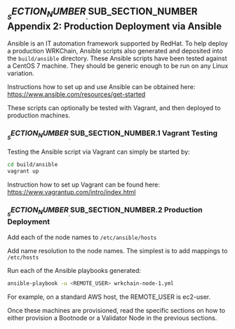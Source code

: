 
## $__SECTION_NUMBER__.$__SUB_SECTION_NUMBER__ Appendix 2: Production Deployment via Ansible

Ansible is an IT automation framework supported by RedHat. To help deploy a 
production WRKChain, Ansible scripts also generated and deposited into the 
`build/ansible` directory. These Ansible scripts have been tested against a 
CentOS 7 machine. They should be generic enough to be run on any Linux 
variation.

Instructions how to set up and use Ansible can be obtained here:
<https://www.ansible.com/resources/get-started>

These scripts can optionally be tested with Vagrant, and then deployed to 
production machines.

### $__SECTION_NUMBER__.$__SUB_SECTION_NUMBER__.1 Vagrant Testing

Testing the Ansible script via Vagrant can simply be started by:

```bash
cd build/ansible
vagrant up
```

Instruction how to set up Vagrant can be found here:
<https://www.vagrantup.com/intro/index.html>

### $__SECTION_NUMBER__.$__SUB_SECTION_NUMBER__.2 Production Deployment

Add each of the node names to `/etc/ansible/hosts`

Add name resolution to the node names. The simplest is to add mappings to 
`/etc/hosts`

Run each of the Ansible playbooks generated:
```bash
ansible-playbook -u <REMOTE_USER> wrkchain-node-1.yml
```

For example, on a standard AWS host, the REMOTE_USER is ec2-user.

Once these machines are provisioned, read the specific sections on how
to either provision a Bootnode or a Validator Node in the previous sections.
